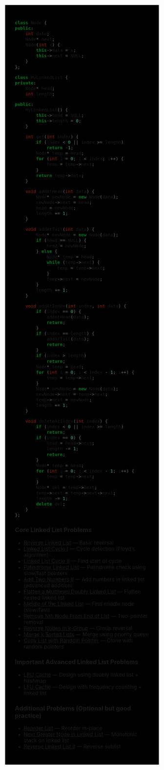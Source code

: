 <div style="font-size: 17px;background: black;padding: 2rem;">

```c++
class Node {
public:
    int data;
    Node* next;
    Node(int x) {
        this->data = x;
        this->next = NULL;
    }
};

class MyLinkedList {
private:
    Node* head;
    int length;

public:
    MyLinkedList() {
        this->head = NULL;
        this->length = 0;
    }

    int get(int index) {
        if (index < 0 || index >= length)
            return -1;
        Node* temp = head;
        for (int i = 0; i < index; i++) {
            temp = temp->next;
        }
        return temp->data;
    }

    void addAtHead(int data) {
        Node* newNode = new Node(data);
        newNode->next = head;
        head = newNode;
        length += 1;
    }

    void addAtTail(int data) {
        Node* newNode = new Node(data);
        if (head == NULL) {
            head = newNode;
        } else {
            Node* temp = head;
            while (temp->next) {
                temp = temp->next;
            }
            temp->next = newNode;
        }
        length += 1;
    }

    void addAtIndex(int index, int data) {
        if (index == 0) {
            addAtHead(data);
            return;
        }
        if (index == length) {
            addAtTail(data);
            return;
        }
        if (index > length)
            return;
        Node* temp = head;
        for (int i = 0; i < index - 1; i++) {
            temp = temp->next;
        }
        Node* newNode = new Node(data);
        newNode->next = temp->next;
        temp->next = newNode;
        length += 1;
    }

    void deleteAtIndex(int index) {
        if (index < 0 || index >= length)
            return;
        if (index == 0) {
            head = head->next;
            length -= 1;
            return;
        }
        Node* temp = head;
        for (int i = 0; i < index - 1; i++) {
            temp = temp->next;
        }
        Node* del = temp->next;
        temp->next = temp->next->next;
        length -= 1;
        delete del;
    }
};
```
### Core Linked List Problems
- [Reverse Linked List](https://leetcode.com/problems/reverse-linked-list/) — Basic reversal  
- [Linked List Cycle I](https://leetcode.com/problems/linked-list-cycle) — Cycle detection (Floyd’s algorithm)  
- [Linked List Cycle II](https://leetcode.com/problems/linked-list-cycle-ii) — Find start of cycle  
- [Palindrome Linked List](https://leetcode.com/problems/palindrome-linked-list) — Palindrome check using slow/fast pointers  
- [Add Two Numbers II](https://leetcode.com/problems/add-two-numbers-ii/) — Add numbers in linked list (advanced addition)  
- [Flatten a Multilevel Doubly Linked List](https://leetcode.com/problems/flatten-a-multilevel-doubly-linked-list) — Flatten nested linked list  
- [Middle of the Linked List](https://leetcode.com/problems/middle-of-the-linked-list/) — Find middle node (slow/fast)  
- [Remove Nth Node From End of List](https://leetcode.com/problems/remove-nth-node-from-end-of-list/) — Two-pointer removal  
- [Reverse Nodes in k-Group](https://leetcode.com/problems/reverse-nodes-in-k-group/) — Group reversal  
- [Merge k Sorted Lists](https://leetcode.com/problems/merge-k-sorted-lists/) — Merge using priority queue  
- [Copy List with Random Pointer](https://leetcode.com/problems/copy-list-with-random-pointer/) — Clone with random pointers  

### Important Advanced Linked List Problems
- [LRU Cache](https://leetcode.com/problems/lru-cache/) — Design using doubly linked list + hashmap  
- [LFU Cache](https://leetcode.com/problems/lfu-cache/) — Design with frequency counting + linked list

### Additional Problems (Optional but good practice)
- [Reorder List](https://leetcode.com/problems/reorder-list) — Reorder in-place  
- [Next Greater Node in Linked List](https://leetcode.com/problems/next-greater-node-in-linked-list) — Monotonic stack on linked list  
- [Reverse Linked List II](https://leetcode.com/problems/reverse-linked-list-ii) — Reverse sublist  

</div>
